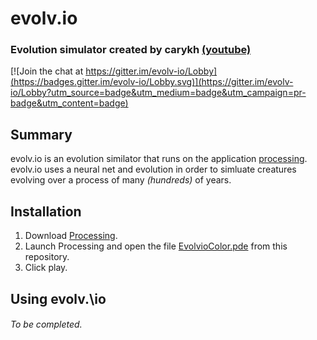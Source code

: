 # evolv\.io
### Evolution simulator created by carykh [(youtube)](https://www.youtube.com/channel/UC9z7EZAbkphEMg0SP7rw44A)

[![Join the chat at https://gitter.im/evolv-io/Lobby](https://badges.gitter.im/evolv-io/Lobby.svg)](https://gitter.im/evolv-io/Lobby?utm_source=badge&utm_medium=badge&utm_campaign=pr-badge&utm_content=badge)

## Summary

evolv\.io is an evolution similator that runs on the application [processing](https://www.processing.org). 
evolv\.io uses a neural net and evolution in order to simluate creatures evolving over a process of many *(hundreds)* of years.

## Installation

1. Download [Processing](https://www.processing.org/download/?processing).
2. Launch Processing and open the file [EvolvioColor.pde](evolv.io/EvolvioColor/EvolvioColor.pde) from this repository.
3. Click play.

## Using evolv.\io

###### To be completed.